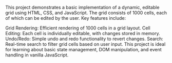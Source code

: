 This project demonstrates a basic implementation of a dynamic, editable grid using HTML, CSS, and JavaScript. The grid consists of 1000 cells, each of which can be edited by the user. Key features include:

Grid Rendering: Efficient rendering of 1000 cells in a grid layout.
Cell Editing: Each cell is individually editable, with changes stored in memory.
Undo/Redo: Simple undo and redo functionality to revert changes.
Search: Real-time search to filter grid cells based on user input.
This project is ideal for learning about basic state management, DOM manipulation, and event handling in vanilla JavaScript.
